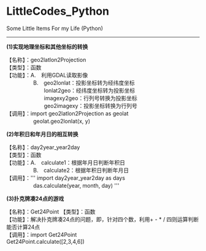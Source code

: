 # LittleCodes_Python
Some Little Items For my Life (Python)

------------------------------------------------------------
**(1)实现地理坐标和其他坐标的转换**  

【名称】：geo2latlon2Projection  
【类型】：函数  
【功能】：A.　利用GDAL读取影像  
　　　　　B.　geo2lonlat：投影坐标转为经纬度坐标  
　　　　　　　lonlat2geo：经纬度坐标转为投影坐标  
　　　　　　　imagexy2geo：行列号转换为投影坐标  
　　　　　　　geo2imagexy：投影坐标转换为行列号  
【调用】：import geo2latlon2Projection  as geolat  
　　　　　geolat.geo2lonlat(x, y)


**(2)年积日和年月日的相互转换**  

【名称】：day2year_year2day  
【类型】：函数  
【功能】：A.　calculate1：根据年月日判断年积日  
　　　　　B.　calculate2：根据年积日判断年月日  
【调用】：'''
import day2year_year2day as days  
　　　　　das.calculate(year, month, day)
'''         
         
**(3)扑克牌凑24点的游戏**  

【名称】：Get24Point 
【类型】：函数  
【功能】：解决扑克牌凑24点的问题，即，针对四个数，利用+ - * / 四则运算判断能否计算24点  
【调用】：import Get24Point  
	Get24Point.calculate([2,3,4,6])
